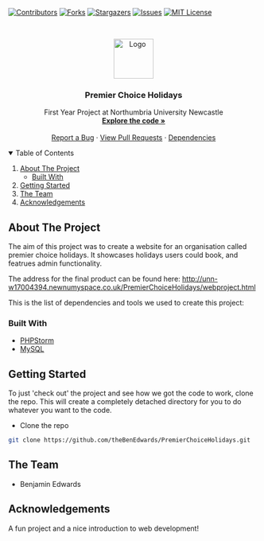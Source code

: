 [![Contributors][contributors-shield]][contributors-url]
[![Forks][forks-shield]][forks-url]
[![Stargazers][stars-shield]][stars-url]
[![Issues][issues-shield]][issues-url]
[![MIT License][license-shield]][license-url]

<!-- PROJECT LOGO -->
<br />
<p align="center">
  <a href="https://github.com/theBenEdwards/">
    <img src="premier choice holidays logo.png" alt="Logo" width="80" height="80">
  </a>

  <h3 align="center">Premier Choice Holidays</h3>

  <p align="center">
    First Year Project at Northumbria University Newcastle
    <br />
    <a href="https://github.com/TheBenEdwards/PremierChoiceHolidays"><strong>Explore the code »</strong></a>
    <br />
    <br />
    <a href="https://github.com/TheBenEdwards/PremierChoiceHolidays/issues">Report a Bug</a>
    ·
    <a href="https://github.com/TheBenEdwards/PremierChoiceHolidays/pulls">View Pull Requests</a>
    ·
    <a href="https://github.com/TheBenEdwards/PremierChoiceHolidays/dependencies">Dependencies</a>
  </p>
</p>

<!-- TABLE OF CONTENTS -->
<details open="open">
  <summary>Table of Contents</summary>
  <ol>
    <li>
      <a href="#about-the-project">About The Project</a>
      <ul>
        <li><a href="#built-with">Built With</a></li>
      </ul>
    </li>
    <li>
      <a href="#getting-started">Getting Started</a>
    </li>
    <li><a href="#the-team">The Team</a></li>
     <li><a href="#acknowledgements">Acknowledgements</a></li>
  </ol>
</details>

<!-- ABOUT THE PROJECT -->

## About The Project

The aim of this project was to create a website for an organisation called premier choice holidays. It showcases holidays users could book, and featrues admin functionality.

The address for the final product can be found here:
http://unn-w17004394.newnumyspace.co.uk/PremierChoiceHolidays/webproject.html

This is the list of dependencies and tools we used to create this project:

### Built With

-   [PHPStorm]()
-   [MySQL](https://www.mysql.com/)

<!-- GETTING STARTED -->

## Getting Started

To just 'check out' the project and see how we got the code to work, clone the repo. This will create a completely detached directory for you to do whatever you want to the code.

-   Clone the repo

```sh
git clone https://github.com/theBenEdwards/PremierChoiceHolidays.git
```

<!-- THE TEAM -->

## The Team

<ul>
  <li>Benjamin Edwards</li>
</ul>

<!-- ACKNOWLEDGEMENTS -->

## Acknowledgements

A fun project and a nice introduction to web development!

<!-- MARKDOWN LINKS & IMAGES -->

[contributors-shield]: https://img.shields.io/github/contributors/theBenEdwards/PremierChoiceHolidays.svg?style=for-the-badge
[contributors-url]: https://github.com/theBenEdwards/PremierChoiceHolidays/graphs/contributors
[forks-shield]: https://img.shields.io/github/forks/theBenEdwards/PremierChoiceHolidays.svg?style=for-the-badge
[forks-url]: https://github.com/theBenEdwards/PremierChoiceHolidays/network/members
[stars-shield]: https://img.shields.io/github/stars/theBenEdwards/PremierChoiceHolidays.svg?style=for-the-badge
[stars-url]: https://github.com/theBenEdwards/PremierChoiceHolidays/stargazers
[issues-shield]: https://img.shields.io/github/issues/theBenEdwards/PremierChoiceHolidays.svg?style=for-the-badge
[issues-url]: https://github.com/theBenEdwards/PremierChoiceHolidays/issues
[license-shield]: https://img.shields.io/github/license/theBenEdwards/PremierChoiceHolidays.svg?style=for-the-badge
[license-url]: https://github.com/theBenEdwards/PremierChoiceHolidays/blob/main/LICENSE.txt
